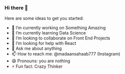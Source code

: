 ### Hi there 👋


<!--**am282000/am282000** is a ✨ _special_ ✨ repository because its `README.md` (this file) appears on your GitHub profile.-->

Here are some ideas to get you started:

- 🔭 I’m currently working on Something Amazing
- 🌱 I’m currently learning Data Science
- 👯 I’m looking to collaborate on Front End Projects
- 🤔 I’m looking for help with React
- 💬 Ask me about anything
- 📫 How to reach me: @madaansahaab777 (Instagram) 
- 😄 Pronouns: you are nothing
- ⚡ Fun fact: Crazy Thinker

